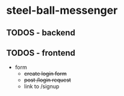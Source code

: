 # steel-ball-messenger

## TODOS - backend

## TODOS - frontend

-   form
    -   ~~create login form~~
    -   ~~post /login request~~
    -   link to /signup